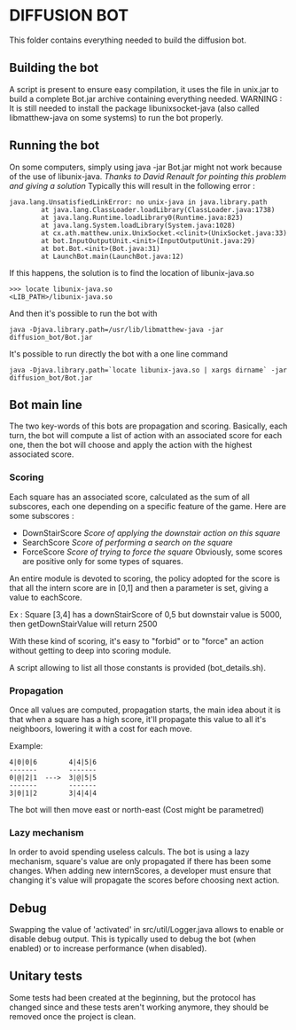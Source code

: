DIFFUSION BOT
=============

This folder contains everything needed to build the diffusion bot.

## Building the bot
A script is present to ensure easy compilation, it uses the file in unix.jar to
build a complete Bot.jar archive containing everything needed.
WARNING : It is still needed to install the package libunixsocket-java (also
called libmatthew-java on some systems) to run the bot properly.

## Running the bot
On some computers, simply using java -jar Bot.jar might not work because of the
use of libunix-java.
_Thanks to David Renault for pointing this problem and giving a solution_
Typically this will result in the following error :
```
java.lang.UnsatisfiedLinkError: no unix-java in java.library.path
        at java.lang.ClassLoader.loadLibrary(ClassLoader.java:1738)
        at java.lang.Runtime.loadLibrary0(Runtime.java:823)
        at java.lang.System.loadLibrary(System.java:1028)
        at cx.ath.matthew.unix.UnixSocket.<clinit>(UnixSocket.java:33)
        at bot.InputOutputUnit.<init>(InputOutputUnit.java:29)
        at bot.Bot.<init>(Bot.java:31)
        at LaunchBot.main(LaunchBot.java:12)
```
If this happens, the solution is to find the location of libunix-java.so
```
>>> locate libunix-java.so
<LIB_PATH>/libunix-java.so
```
And then it's possible to run the bot with
```
java -Djava.library.path=/usr/lib/libmatthew-java -jar diffusion_bot/Bot.jar
```
It's possible to run directly the bot with a one line command
```
java -Djava.library.path=`locate libunix-java.so | xargs dirname` -jar diffusion_bot/Bot.jar 
```

## Bot main line
The two key-words of this bots are propagation and scoring.
Basically, each turn, the bot will compute a list of action with an associated
score for each one, then the bot will choose and apply the action with the
highest associated score.

### Scoring
Each square has an associated score, calculated as the sum of all subscores,
each one depending on a specific feature of the game.
Here are some subscores :
* DownStairScore _Score of applying the downstair action on this square_
* SearchScore _Score of performing a search on the square_
* ForceScore _Score of trying to force the square_
Obviously, some scores are positive only for some types of squares.

An entire module is devoted to scoring, the policy adopted for the score is that
all the intern score are in [0,1] and then a parameter is set, giving a value to
eachScore.

Ex : Square [3,4] has a downStairScore of 0,5 but downstair value is 5000, then
     getDownStairValue will return 2500

With these kind of scoring, it's easy to "forbid" or to "force" an action
without getting to deep into scoring module.

A script allowing to list all those constants is provided (bot_details.sh).

### Propagation
Once all values are computed, propagation starts, the main idea about it is that
when a square has a high score, it'll propagate this value to all it's
neighboors, lowering it with a cost for each move.

Example:
```
4|0|0|6        4|4|5|6
-------        -------
0|@|2|1  --->  3|@|5|5
-------        -------
3|0|1|2        3|4|4|4
```

The bot will then move east or north-east (Cost might be parametred)

### Lazy mechanism
In order to avoid spending useless calculs. The bot is using a lazy mechanism,
square's value are only propagated if there has been some changes. When adding
new internScores, a developer must ensure that changing it's value will
propagate the scores before choosing next action.

## Debug
Swapping the value of 'activated' in src/util/Logger.java allows to enable or
disable debug output. This is typically used to debug the bot (when enabled) or
to increase performance (when disabled).

## Unitary tests
Some tests had been created at the beginning, but the protocol has changed since
and these tests aren't working anymore, they should be removed once the project
is clean.
